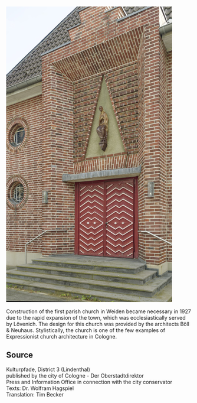 ![St. Marien (alte Weidener Kirche)](./images/05315000-b03-t01/p1.7.jpg)

Construction of the first parish church in Weiden became necessary in 1927 due to the rapid expansion of the town, which was ecclesiastically served by Lövenich. The design for this church was provided by the architects Böll & Neuhaus. Stylistically, the church is one of the few examples of Expressionist church architecture in Cologne.

## Source

Kulturpfade, District 3 (Lindenthal)  
published by the city of Cologne - Der Oberstadtdirektor  
Press and Information Office in connection with the city conservator  
Texts: Dr. Wolfram Hagspiel  
Translation: Tim Becker